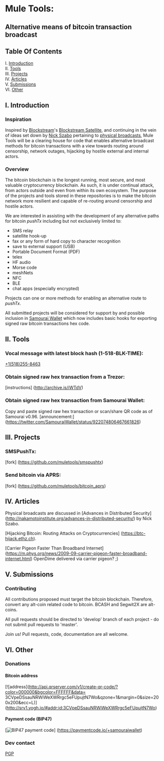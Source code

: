 # Mule Tools: 

## Alternative means of bitcoin transaction broadcast

## Table Of Contents

I. [Introduction](#i-introduction)  
II. [Tools](#ii-tools)  
III. [Projects](#iii-projects)  
IV. [Articles](#iv-articles)  
V. [Submissions](#v-submissions)  
VI. [Other](#vi-other)  

## I. Introduction

### Inspiration

Inspired by [Blockstream](https://blockstream.com)'s [Blockstream Satellite](https://blockstream.com/2017/08/15/announcing-blockstream-satellite.html), and continuing in the vein of ideas set down by [Nick Szabo](http://unenumerated.blogspot.fr/) pertaining to [physical broadcasts](http://nakamotoinstitute.org/advances-in-distributed-security/), Mule Tools will be a clearing house for code that enables alternative broadcast methods for bitcoin transactions with a view towards routing around censorship, network outages, hijacking by hostile external and internal actors.

### Overview

The bitcoin blockchain is the longest running, most secure, and most valuable cryptocurrency blockchain. As such, it is under continual attack, from actors outside and even from within its own ecosystem. The purpose of the projects and tools stored in these repositories is to make the bitcoin network more resilient and capable of re-routing around censorship and hostile actors.

We are interested in assisting with the development of any alternative paths for bitcoin *pushTx* including but not exclusively limited to:

- SMS relay
- satellite hook-up
- fax or any form of hard copy to character recognition
- save to external support (USB)
- Portable Document Format (PDF)
- telex
- HF audio
- Morse code
- meshNets
- NFC
- BLE
- chat apps (especially encrypted)

Projects can one or more methods for enabling an alternative route to *pushTx*.

All submitted projects will be considered for support by and possible inclusion in [Samourai Wallet](https://samouraiwallet.com) which now includes basic hooks for exporting signed raw bitcoin transactions hex code.  
 
## II. Tools

### Vocal message with latest block hash (1-518-BLK-TIME):
[+1(518)255-8463](tel:0015182558463)

### Obtain signed raw hex transaction from a Trezor:
[instructions] (http://archive.is/iWTdV) 

### Obtain signed raw hex transaction from Samourai Wallet:
Copy and paste signed raw hex transaction or scan/share QR code as of Samourai v0.96. [announcement:] (https://twitter.com/SamouraiWallet/status/922074806467661826)


## III. Projects

### SMSPushTx:
[fork] (https://github.com/muletools/smspushtx)

### Send bitcoin via APRS:
[fork] (https://github.com/muletools/bitcoin_aprs)

## IV. Articles

Physical broadcasts are discussed in [Advances in Distributed Security] (http://nakamotoinstitute.org/advances-in-distributed-security/) by Nick Szabo.

[Hijacking Bitcoin: Routing Attacks on Cryptocurrencies] (https://btc-hijack.ethz.ch).

[Carrier Pigeon Faster Than Broadband Internet] (https://m.phys.org/news/2009-09-carrier-pigeon-faster-broadband-internet.html) OpenDime delivered via carrier pigeon? ;)

## V. Submissions

### Contributing

All contributions proposed must target the bitcoin blockchain. Therefore, convert any alt-coin related code to bitcoin. BCASH and Segwit2X are alt-coins.

All pull requests should be directed to 'develop' branch of each project - do not submit pull requests to 'master'.

Join us! Pull requests, code, documentation are all welcome.

## VI. Other

### Donations

#### Bitcoin address

[![address](http://api.qrserver.com/v1/create-qr-code/?color=000000&bgcolor=FFFFFF&data= 3CVpeDSsauNRWiWeXWRrgc5eFUpujtN7Wo&qzone=1&margin=0&size=200x200&ecc=L)] (http://srv1.yogh.io/#addr:id:3CVpeDSsauNRWiWeXWRrgc5eFUpujtN7Wo)

#### Payment code (BIP47)

[![BIP47 payment code](http://api.qrserver.com/v1/create-qr-code/?color=000000&bgcolor=FFFFFF&data=PM8TJMeBnYUBZd9ZbTxSLJQgLj3ucKJ2tfnvBJmq55q6ictCiNdcAcqmk7syurrUr6JuwxSA2ereAXmd5w1Ljd3UGwsopj1EJsddEHq6feRH7C6ujACY&qzone=1&margin=0&size=200x200&ecc=L)] (https://paymentcode.io/+samouraiwallet)

### Dev contact

[PGP](http://pgp.mit.edu/pks/lookup?op=get&search=0x72B5BACDFEDF39D7)
